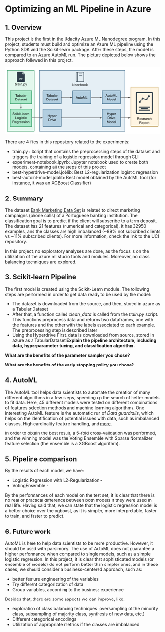# Optimizing an ML Pipeline in Azure

## 1. Overview

This project is the first in the Udacity Azure ML Nanodegree program. In this project, students must build and optimize an Azure ML pipeline using the Python SDK and the Scikit-learn package. After these steps, the model is compared to an Azure AutoML run. The picture depicted below shows the approach followed in this project.

![Diagram of the project](https://github.com/michelmf/azure-ml/blob/main/Optimizing%20an%20ML%20Pipeline%20in%20Azure/diagram.PNG)

There are 4 files in this repository related to the experiments:

* train.py : Script that contains the preprocessing steps of the dataset and triggers the training of a logistic regression model through CLI
* experiment-notebook.ipynb: Jupyter notebook used to create both models, containing all the steps of this project
* best-hyperdrive-model.joblib: Best L2-regularization logistic regression  
* best-automl-model.joblib: Best model obtained by the AutoML tool (for instance, it was an XGBoost Classifier)

## 2. Summary

The dataset [Bank Marketing Data Set](https://archive.ics.uci.edu/ml/datasets/bank+marketing) is related to direct marketing campaigns (phone calls) of a Portuguese banking institution. The classification goal is to predict if the client will subscribe to a term deposit. The dataset has 21 features (numerical and categorical), it has 32950 examples, and the classes are high imbalanced (~89% not subcribed clients vs ~11% subscribed clients). For more information, check the link to the UCI repository. 

In this project, no exploratory analyses are done, as the focus is on the utilization of the azure ml studio tools and modules. Moreover, no class balancing techniques are explored.

## 3. Scikit-learn Pipeline

The first model is created using the Scikit-Learn module. The following steps are performed in order to get data ready to be used by the model:

* The dataset is downloaded from the source, and then, stored in azure as a Tabular Dataset
* After that, a function called *clean_data* is called from the *train.py* script. This functions preprocess data and returns two dataframes, one with the features and the other with the labels associated to each example. The preprocessing step is described later
* Using the Hyperdrive 
 First, data is downloaded from source, stored in azure as a TabularDataset
**Explain the pipeline architecture, including data, hyperparameter tuning, and classification algorithm.**

**What are the benefits of the parameter sampler you chose?**

**What are the benefits of the early stopping policy you chose?**

## 4. AutoML

The AutoML tool helps data scientists to automate the creation of many different algorithms in a few steps, speeding up the search of better models to fit data. Here, 45 different models were tested on different combinations of features selection methods and machine learning algorithms. One interesting AutoML feature is the automatic run of *Data guardrails*, which helps on the identification of potential issues with data, such as imbalanced classes, High cardinality feature handling, and [more](https://docs.microsoft.com/en-us/azure/machine-learning/how-to-configure-auto-features).

In order to obtain the best result, a 5-fold cross-validation was performed, and the winning model was the Voting Ensemble with Sparse Normalizer feature selection (the ensemble is a XGBoost algorithm).

## 5. Pipeline comparison

By the results of each model, we have:

* Logistic Regression with L2-Regularization - 
* VotingEnsemble - 

By the performances of each model on the test set, it is clear that there is no real or practical difference between both models if they were used in real life. Having said that, we can state that the logistic regression model is a better choice over the xgboost, as it is simpler, more interpretable, faster to train, and faster to predict.

## 6. Future work

AutoML is here to help data scientists to be more productive. However, it should be used with parsimony. The use of AutoML does not guarantee a higher performance when compared to single models, such as a simple logistic regression. In this project, it is clear that sophisticated models (or ensemble of models) do not perform better than simpler ones, and in these cases, we should consider a business-centered approach, such as:

* better feature engineering of the variables
* Try different categorization of data
* Group variables, according to the business experience

Besides that, there are some aspects we can improve, like:

* exploration of class balancing techniques (oversampling of the minority class, subsampling of majority class, synthesis of new data, etc.)
* Different categorical encodings
* Utilization of appropriate metrics if the classes are imbalanced
